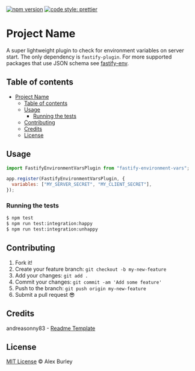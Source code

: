 [![npm version](https://badge.fury.io/js/fastify-environment-vars.svg)](https://badge.fury.io/js/fastify-environment-vars)
[![code style: prettier](https://img.shields.io/badge/code_style-prettier-ff69b4.svg?style=flat-square)](https://github.com/prettier/prettier)

# Project Name

A super lightweight plugin to check for environment variables on server start. The only dependency is `fastify-plugin`. For more supported packages that use JSON schema see [fastify-env](https://www.npmjs.com/package/fastify-env).

## Table of contents

- [Project Name](#project-name)
  - [Table of contents](#table-of-contents)
  - [Usage](#usage)
    - [Running the tests](#running-the-tests)
  - [Contributing](#contributing)
  - [Credits](#credits)
  - [License](#license)

## Usage

```js
import FastifyEnvironmentVarsPlugin from "fastify-environment-vars";

app.register(FastifyEnvironmentVarsPlugin, {
  variables: ["MY_SERVER_SECRET", "MY_CLIENT_SECRET"],
});
```

### Running the tests

```sh
$ npm test
$ npm run test:integration:happy
$ npm run test:integration:unhappy
```

## Contributing

1.  Fork it!
2.  Create your feature branch: `git checkout -b my-new-feature`
3.  Add your changes: `git add .`
4.  Commit your changes: `git commit -am 'Add some feature'`
5.  Push to the branch: `git push origin my-new-feature`
6.  Submit a pull request :sunglasses:

## Credits

andreasonny83 - [Readme Template](https://gist.github.com/andreasonny83/7670f4b39fe237d52636df3dec49cf3a)

## License

[MIT License](https://github.com/alexburley/fastify-environment-vars/blob/master/license.txt) © Alex Burley
